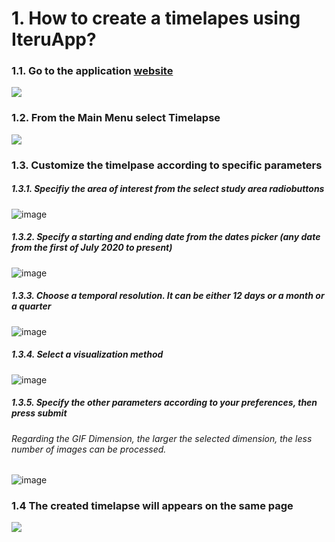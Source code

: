 # 1. How to create a timelapes using IteruApp?

### 1.1. Go to the application [website](https://muhammedm294-iteruapp-streamlit-app-u6fqc0.streamlit.app/)

![](https://github.com/MuhammedM294/data/blob/main/img/User_Interface.png)

### 1.2. From the Main Menu select Timelapse

![](https://github.com/MuhammedM294/data/blob/main/img/Timelapse_interface.png)

### 1.3. Customize the timelpase according to specific parameters
##### 1.3.1. Specifiy the area of interest from the select study area radiobuttons

![image](https://github.com/MuhammedM294/IteruApp/assets/89984604/5466095b-2165-4120-b8c6-25c080dcd014)

##### 1.3.2. Specify a starting and ending date from the dates picker (any date from the first of July 2020 to present)

![image](https://github.com/MuhammedM294/IteruApp/assets/89984604/5acb157e-3bca-41b6-adf5-d5706456055b)

##### 1.3.3. Choose a temporal resolution. It can be either 12 days or a month or a quarter

![image](https://github.com/MuhammedM294/IteruApp/assets/89984604/da49012d-4f94-416b-8a8c-087fa9d6c067)

##### 1.3.4. Select a visualization method

![image](https://github.com/MuhammedM294/IteruApp/assets/89984604/b834b61f-6353-45f2-85e9-061703863917)

##### 1.3.5. Specify the other parameters according to your preferences, then press submit 
###### Regarding the GIF Dimension, the larger the selected dimension, the less number of images can be processed.  

![image](https://github.com/MuhammedM294/IteruApp/assets/89984604/a1b03f91-01a2-4215-8f23-4d0956289cdc)

### 1.4 The created timelapse will appears on the same page

![](https://github.com/MuhammedM294/data/blob/main/gifs/Tutorial-timelapse.gif)
